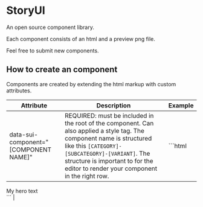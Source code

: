 # StoryUI
An open source component library.

Each component consists of an html and a preview png file.

Feel free to submit new components.

## How to create an component

Components are created by extending the html markup with custom attributes.

| Attribute      |Description                    |Example                      |
|----------------|-------------------------------|-----------------------------|
|data-sui-component="[COMPONENT NAME]"| REQUIRED: must be included in the root of the component. Can also applied a style tag. The component name is structured  like this `[CATEGORY]-[SUBCATEGORY]-[VARIANT]`. The structure is important to for the editor to render your component in the right row.            |```html
<div data-sui-component="marketing-hero-bigtext"><div>My hero text</div>
</div>```            |


